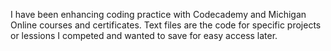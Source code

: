 I have been enhancing coding practice with Codecademy and Michigan Online courses and certificates. 
Text files are the code for specific projects or lessions I competed and wanted to save for easy access later.
